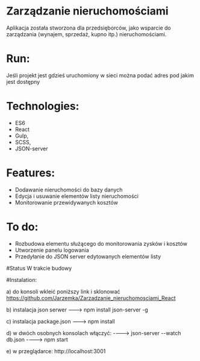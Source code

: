 ﻿# Zarządzanie nieruchomościami

Aplikacja została stworzona dla przedsięborców, jako wsparcie do zarządzania (wynajem, sprzedaż, kupno itp.) nieruchomościami.

# Run: 
Jeśli projekt jest gdzieś uruchomiony w sieci można podać adres pod jakim jest dostępny

# Technologies: 
- ES6
- React
- Gulp,
- SCSS,
- JSON-server

# Features:

- Dodawanie nieruchomości do bazy danych
- Edycja i usuwanie elementów listy nieruchomości
- Monitorowanie przewidywanych kosztów

# To do:

- Rozbudowa elementu służącego do monitorowania zysków i kosztów
- Utworzenie panelu logowania
- Przedyłanie do JSON server edytowanych elementów listy

#Status
W trakcie budowy 

#Instalation:

a) do konsoli wkleić poniższy link i sklonować
https://github.com/Jarzemka/Zarzadzanie_nieruchomosciami_React

b) instalacja json serwer ---> npm install json-server -g

c) instalacja package.json ---> npm install

d) w dwóch osobnych konsolach włączyć:
	----> json-server --watch db.json 
	----> npm start
	
e) w przeglądarce: http://localhost:3001
